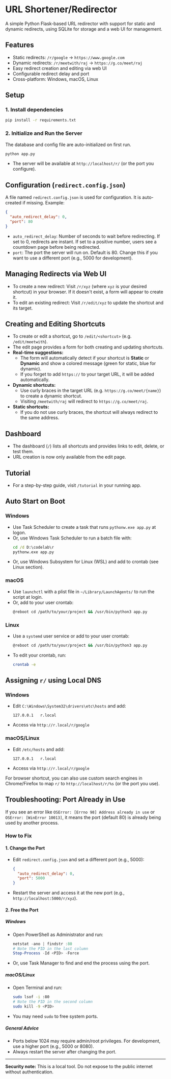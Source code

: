 # URL Shortener/Redirector

A simple Python Flask-based URL redirector with support for static and dynamic redirects, using SQLite for storage and a web UI for management.

## Features
- Static redirects: `/r/google` → `https://www.google.com`
- Dynamic redirects: `/r/meetwith/raj` → `https://g.co/meet/raj`
- Easy redirect creation and editing via web UI
- Configurable redirect delay and port
- Cross-platform: Windows, macOS, Linux

## Setup

### 1. Install dependencies

```sh
pip install -r requirements.txt
```

### 2. Initialize and Run the Server
The database and config file are auto-initialized on first run.
```sh
python app.py
```
- The server will be available at `http://localhost/r/` (or the port you configure).

## Configuration (`redirect.config.json`)
A file named `redirect.config.json` is used for configuration. It is auto-created if missing. Example:
```json
{
  "auto_redirect_delay": 0,
  "port": 80
}
```
- `auto_redirect_delay`: Number of seconds to wait before redirecting. If set to 0, redirects are instant. If set to a positive number, users see a countdown page before being redirected.
- `port`: The port the server will run on. Default is 80. Change this if you want to use a different port (e.g., 5000 for development).

## Managing Redirects via Web UI
- To create a new redirect: Visit `/r/xyz` (where `xyz` is your desired shortcut) in your browser. If it doesn't exist, a form will appear to create it.
- To edit an existing redirect: Visit `/r/edit/xyz` to update the shortcut and its target.

## Creating and Editing Shortcuts

- To create or edit a shortcut, go to `/edit/<shortcut>` (e.g. `/edit/meetwith`).
- The edit page provides a form for both creating and updating shortcuts.
- **Real-time suggestions:**
  - The form will automatically detect if your shortcut is **Static** or **Dynamic** and show a colored message (green for static, blue for dynamic).
  - If you forget to add `https://` to your target URL, it will be added automatically.
- **Dynamic shortcuts:**
  - Use curly braces in the target URL (e.g. `https://g.co/meet/{name}`) to create a dynamic shortcut.
  - Visiting `/meetwith/raj` will redirect to `https://g.co/meet/raj`.
- **Static shortcuts:**
  - If you do not use curly braces, the shortcut will always redirect to the same address.

## Dashboard

- The dashboard (`/`) lists all shortcuts and provides links to edit, delete, or test them.
- URL creation is now only available from the edit page.

## Tutorial

- For a step-by-step guide, visit `/tutorial` in your running app.

## Auto Start on Boot

### Windows
- Use Task Scheduler to create a task that runs `pythonw.exe app.py` at logon.
- Or, use Windows Task Scheduler to run a batch file with:
  ```bat
  cd /d D:\codelab\r
  pythonw.exe app.py
  ```
- Or, use Windows Subsystem for Linux (WSL) and add to crontab (see Linux section).

### macOS
- Use `launchctl` with a plist file in `~/Library/LaunchAgents/` to run the script at login.
- Or, add to your user crontab:
  ```sh
  @reboot cd /path/to/your/project && /usr/bin/python3 app.py
  ```

### Linux
- Use a `systemd` user service or add to your user crontab:
  ```sh
  @reboot cd /path/to/your/project && /usr/bin/python3 app.py
  ```
- To edit your crontab, run:
  ```sh
  crontab -e
  ```

## Assigning `r/` using Local DNS

### Windows
- Edit `C:\Windows\System32\drivers\etc\hosts` and add:
  ```
  127.0.0.1   r.local
  ```
- Access via `http://r.local/r/google`

### macOS/Linux
- Edit `/etc/hosts` and add:
  ```
  127.0.0.1   r.local
  ```
- Access via `http://r.local/r/google`

For browser shortcut, you can also use custom search engines in Chrome/Firefox to map `r/` to `http://localhost/r/%s` (or the port you use).

## Troubleshooting: Port Already in Use
If you see an error like `OSError: [Errno 98] Address already in use` or `OSError: [WinError 10013]`, it means the port (default 80) is already being used by another process.

### How to Fix
#### 1. Change the Port
- Edit `redirect.config.json` and set a different port (e.g., 5000):
  ```json
  {
    "auto_redirect_delay": 0,
    "port": 5000
  }
  ```
- Restart the server and access it at the new port (e.g., `http://localhost:5000/r/xyz`).

#### 2. Free the Port
##### Windows
- Open PowerShell as Administrator and run:
  ```powershell
  netstat -ano | findstr :80
  # Note the PID in the last column
  Stop-Process -Id <PID> -Force
  ```
- Or, use Task Manager to find and end the process using the port.

##### macOS/Linux
- Open Terminal and run:
  ```sh
  sudo lsof -i :80
  # Note the PID in the second column
  sudo kill -9 <PID>
  ```
- You may need `sudo` to free system ports.

##### General Advice
- Ports below 1024 may require admin/root privileges. For development, use a higher port (e.g., 5000 or 8080).
- Always restart the server after changing the port.

---
**Security note:** This is a local tool. Do not expose to the public internet without authentication.
